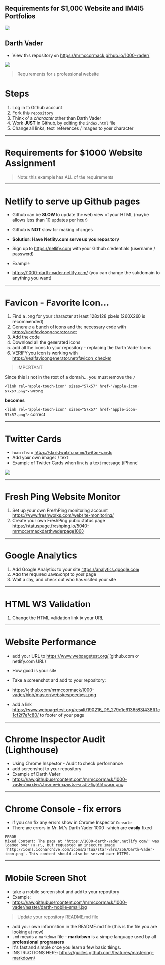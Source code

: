 ##  Requirements for $1,000 Website and IM415 Portfolios

![](https://raw.githubusercontent.com/mrmccormack/1000-vader/master/pros-only.png)
## Darth Vader

- View this repository on https://mrmccormack.github.io/1000-vader/



![](https://raw.githubusercontent.com/mrmccormack/1000-vader/master/darth-mobile-small.jpg)

> Requirements for a professional website

# Steps

1. Log in to Github account
2. Fork this `repository`
3. Think of a *character* other than Darth Vader
4. Work **JUST** in Github, by editing the `index.html` file
5. Change all links, text, references / images to your character

---

# Requirements for $1000 Website Assignment

> Note: this example has ALL of the requirements


---
# Netlify to serve up Github pages

- Github can be **SLOW** to update the web view of your HTML (maybe allows less than 10 updates per hour)
- Github is **NOT** slow for making changes

- **Solution**: **Have Netlify.com serve up you repository**
- Sign up to https://netlify.com with your Github credentials (username  / password)
- Example
- https://1000-darth-vader.netlify.com/  (you can change the subdomain to anything you want)


---
# Favicon - Favorite Icon...

1. Find a .png for your character at least 128x128 pixels (260X260 is recommended)
2. Generate a bunch of icons and the necessary code with https://realfavicongenerator.net
3. Add the code
4. Download all the generated icons
5. add all the icons to your repository - replacing the Darth Vader Icons
6. VERIFY you icon is working with https://realfavicongenerator.net/favicon_checker

> IMPORTANT

Since this is not in the root of a domain... you must remove the `/`

`<link rel="apple-touch-icon" sizes="57x57" href="/apple-icon-57x57.png">` wrong

**becomes**

`<link rel="apple-touch-icon" sizes="57x57" href="apple-icon-57x57.png">` correct

---
# Twitter Cards

- learn from https://davidwalsh.name/twitter-cards
- Add your own images / text
- Example of Twitter Cards when link is a text message (iPhone)

![](https://raw.githubusercontent.com/mrmccormack/1000-vader/master/iphone-twitter.jpg)


---
# Fresh Ping Website Monitor
1. Set up your own FreshPing monitoring account https://www.freshworks.com/website-monitoring/
2. Create your own FreshPing pubic status page https://statuspage.freshping.io/5040-mrmccormackdarthvaderpage1000


---
# Google Analytics

1. Add Google Analytics to your site https://analytics.google.com
2. Add the required JavaScript to your page
3. Wait a day, and check out who has visited your site

---

# HTML W3 Validation
1. Change the HTML validation link to your URL

---

# Website Performance

- add your URL to https://www.webpagetest.org/   (github.com or netlify.com URL)
- How good is your site
- Take a screenshot and add to your repository:
- https://github.com/mrmccormack/1000-vader/blob/master/websitespeedtest.png

- add a link https://www.webpagetest.org/result/190216_DS_279c1e6136583f438ff1c1cf2f7e7c80/ to footer of your page

---

# Chrome Inspector Audit (Lighthouse)

- Using Chrome Inspector - Audit to check performance
- add screenshot to your repository
- Example of Darth Vader
- https://raw.githubusercontent.com/mrmccormack/1000-vader/master/chrome-inspector-audit-lighthhouse.png



---

# Chrome Console - fix errors
- if you can fix any errors show in Chrome Inspector `Console`
- There are errors in Mr. M.'s Darth Vader 1000 -which are **easily** fixed

```
ERROR
Mixed Content: The page at 'https://1000-darth-vader.netlify.com/' was loaded over HTTPS, but requested an insecure image 'http://icons.iconarchive.com/icons/artua/star-wars/256/Darth-Vader-icon.png'. This content should also be served over HTTPS.

```

---

# Mobile Screen Shot

- take a mobile screen shot and add to your repository
- Example:
- https://raw.githubusercontent.com/mrmccormack/1000-vader/master/darth-mobile-small.jpg

> Update your repository README.md file
- add your own information in the README.md file  (this is the file you are looking at now)
- `.md` meads a `markdown` file - **markdown** is a simple language used by all **professional programers**
- it's fast and simple once you learn a few basic things.
- INSTRUCTIONS HERE: https://guides.github.com/features/mastering-markdown/


